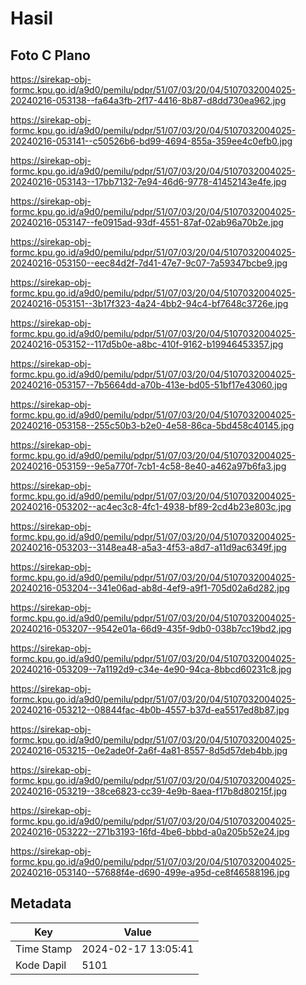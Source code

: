 # Hasil

## Foto C Plano

https://sirekap-obj-formc.kpu.go.id/a9d0/pemilu/pdpr/51/07/03/20/04/5107032004025-20240216-053138--fa64a3fb-2f17-4416-8b87-d8dd730ea962.jpg

https://sirekap-obj-formc.kpu.go.id/a9d0/pemilu/pdpr/51/07/03/20/04/5107032004025-20240216-053141--c50526b6-bd99-4694-855a-359ee4c0efb0.jpg

https://sirekap-obj-formc.kpu.go.id/a9d0/pemilu/pdpr/51/07/03/20/04/5107032004025-20240216-053143--17bb7132-7e94-46d6-9778-41452143e4fe.jpg

https://sirekap-obj-formc.kpu.go.id/a9d0/pemilu/pdpr/51/07/03/20/04/5107032004025-20240216-053147--fe0915ad-93df-4551-87af-02ab96a70b2e.jpg

https://sirekap-obj-formc.kpu.go.id/a9d0/pemilu/pdpr/51/07/03/20/04/5107032004025-20240216-053150--eec84d2f-7d41-47e7-9c07-7a59347bcbe9.jpg

https://sirekap-obj-formc.kpu.go.id/a9d0/pemilu/pdpr/51/07/03/20/04/5107032004025-20240216-053151--3b17f323-4a24-4bb2-94c4-bf7648c3726e.jpg

https://sirekap-obj-formc.kpu.go.id/a9d0/pemilu/pdpr/51/07/03/20/04/5107032004025-20240216-053152--117d5b0e-a8bc-410f-9162-b19946453357.jpg

https://sirekap-obj-formc.kpu.go.id/a9d0/pemilu/pdpr/51/07/03/20/04/5107032004025-20240216-053157--7b5664dd-a70b-413e-bd05-51bf17e43060.jpg

https://sirekap-obj-formc.kpu.go.id/a9d0/pemilu/pdpr/51/07/03/20/04/5107032004025-20240216-053158--255c50b3-b2e0-4e58-86ca-5bd458c40145.jpg

https://sirekap-obj-formc.kpu.go.id/a9d0/pemilu/pdpr/51/07/03/20/04/5107032004025-20240216-053159--9e5a770f-7cb1-4c58-8e40-a462a97b6fa3.jpg

https://sirekap-obj-formc.kpu.go.id/a9d0/pemilu/pdpr/51/07/03/20/04/5107032004025-20240216-053202--ac4ec3c8-4fc1-4938-bf89-2cd4b23e803c.jpg

https://sirekap-obj-formc.kpu.go.id/a9d0/pemilu/pdpr/51/07/03/20/04/5107032004025-20240216-053203--3148ea48-a5a3-4f53-a8d7-a11d9ac6349f.jpg

https://sirekap-obj-formc.kpu.go.id/a9d0/pemilu/pdpr/51/07/03/20/04/5107032004025-20240216-053204--341e06ad-ab8d-4ef9-a9f1-705d02a6d282.jpg

https://sirekap-obj-formc.kpu.go.id/a9d0/pemilu/pdpr/51/07/03/20/04/5107032004025-20240216-053207--9542e01a-66d9-435f-9db0-038b7cc19bd2.jpg

https://sirekap-obj-formc.kpu.go.id/a9d0/pemilu/pdpr/51/07/03/20/04/5107032004025-20240216-053209--7a1192d9-c34e-4e90-94ca-8bbcd60231c8.jpg

https://sirekap-obj-formc.kpu.go.id/a9d0/pemilu/pdpr/51/07/03/20/04/5107032004025-20240216-053212--08844fac-4b0b-4557-b37d-ea5517ed8b87.jpg

https://sirekap-obj-formc.kpu.go.id/a9d0/pemilu/pdpr/51/07/03/20/04/5107032004025-20240216-053215--0e2ade0f-2a6f-4a81-8557-8d5d57deb4bb.jpg

https://sirekap-obj-formc.kpu.go.id/a9d0/pemilu/pdpr/51/07/03/20/04/5107032004025-20240216-053219--38ce6823-cc39-4e9b-8aea-f17b8d80215f.jpg

https://sirekap-obj-formc.kpu.go.id/a9d0/pemilu/pdpr/51/07/03/20/04/5107032004025-20240216-053222--271b3193-16fd-4be6-bbbd-a0a205b52e24.jpg

https://sirekap-obj-formc.kpu.go.id/a9d0/pemilu/pdpr/51/07/03/20/04/5107032004025-20240216-053140--57688f4e-d690-499e-a95d-ce8f46588196.jpg


## Metadata

| Key        | Value               |
| ---------- | ------------------- |
| Time Stamp | 2024-02-17 13:05:41 |
| Kode Dapil | 5101                |



